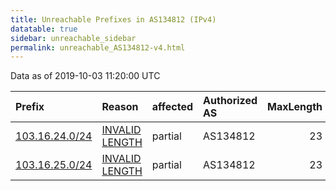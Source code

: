 ```yaml
---
title: Unreachable Prefixes in AS134812 (IPv4)
datatable: true
sidebar: unreachable_sidebar
permalink: unreachable_AS134812-v4.html
---
```


Data as of 2019-10-03 11:20:00 UTC


<div class="datatable-begin"></div>

| Prefix                                                 | Reason                                                                                                    | affected   | Authorized AS   |   MaxLength | Anchor                                       |   unreachable /24s |
|:-------------------------------------------------------|:----------------------------------------------------------------------------------------------------------|:-----------|:----------------|------------:|:---------------------------------------------|-------------------:|
| [103.16.24.0/24](https://stat.ripe.net/103.16.24.0/24) | [INVALID LENGTH](https://rpki-validator.ripe.net/announcement-preview?asn=AS134812&prefix=103.16.24.0/24) | partial    | AS134812        |          23 | [APNIC](unreachable_APNIC_RPKI_Root-v4.html) |                  1 |
| [103.16.25.0/24](https://stat.ripe.net/103.16.25.0/24) | [INVALID LENGTH](https://rpki-validator.ripe.net/announcement-preview?asn=AS134812&prefix=103.16.25.0/24) | partial    | AS134812        |          23 | [APNIC](unreachable_APNIC_RPKI_Root-v4.html) |                  1 |

<div class="datatable-end"></div>